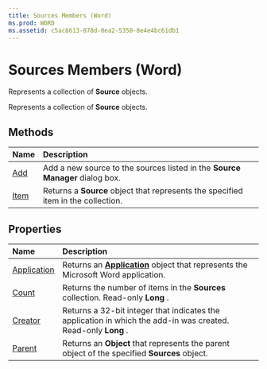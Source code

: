```yaml
---
title: Sources Members (Word)
ms.prod: WORD
ms.assetid: c5ac8613-078d-0ea2-5350-8e4e4bc61db1
---
```



# Sources Members (Word)
Represents a collection of  **Source** objects.

Represents a collection of  **Source** objects.


## Methods



|**Name**|**Description**|
|:-----|:-----|
|[Add](sources-add-method-word.md)|Add a new source to the sources listed in the  **Source Manager** dialog box.|
|[Item](sources-item-method-word.md)|Returns a  **Source** object that represents the specified item in the collection.|

## Properties



|**Name**|**Description**|
|:-----|:-----|
|[Application](sources-application-property-word.md)|Returns an  **[Application](application-object-word.md)** object that represents the Microsoft Word application.|
|[Count](sources-count-property-word.md)|Returns the number of items in the  **Sources** collection. Read-only **Long** .|
|[Creator](sources-creator-property-word.md)|Returns a 32-bit integer that indicates the application in which the add-in was created. Read-only  **Long** .|
|[Parent](sources-parent-property-word.md)|Returns an  **Object** that represents the parent object of the specified **Sources** object.|

